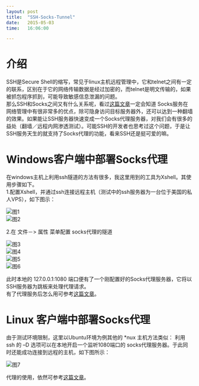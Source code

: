 ```yaml
---
layout: post
title:  "SSH-Socks-Tunnel"
date:   2015-05-03
time:   16:06:00

---
```


# 介绍
SSH是Secure Shell的缩写，常见于linux主机远程管理中，它和telnet之间有一定的联系，区别在于它的网络传输数据是经过加密的，而telnet是明文传输的，如果被抓包程序抓到，可能导致敏感信息泄漏的问题。  
那么SSH和Socks之间又有什么关系呢，看过[这篇文章](/2015/05/01/使用Socks代理服务.html "Socks代理")一定会知道 Socks服务在网络管理中有很非常多的优点，除可隐身访问目标服务器外，还可以达到一种翻墙的效果。如果能让SSH服务器快速变成一个Socks代理服务器，对我们会有很多的益处（翻墙／远程内网渗透测试）。可能SSH的开发者也思考过这个问题，于是让SSH服务天生的就支持了Socks代理的功能，看来SSH还是挺可爱的嘛。

# Windows客户端中部署Socks代理

在windows主机上利用ssh隧道的方法有很多，我这里用到的工具为Xshell。其使用步骤如下。  
1.配置Xshell，并通过ssh连接远程主机（测试中的ssh服务器为一台位于美国的私人VPS），如下图示：

![图1](/images/2015_05_03_16_36/2_1.png)  
![图2](/images/2015_05_03_16_36/2_2.png)  

2.在 文件－> 属性 菜单配置 socks代理的隧道  


![图3](/images/2015_05_03_16_36/2_3.png)  
![图4](/images/2015_05_03_16_36/2_4.png)  
![图5](/images/2015_05_03_16_36/2_5.png)  
![图6](/images/2015_05_03_16_36/2_6.png)  

此时本地的 127.0.0.1:1080 端口便有了一个刚配置好的Socks代理服务器，它将以SSH服务器为跳板来处理代理请求。  
有了代理服务后怎么用可参考[这篇文章](/2015/05/01/使用Socks代理服务.html "Socks代理")。

# Linux 客户端中部署Socks代理

由于测试环境限制，这里以Ubuntu环境为例其他的 *nux 主机方法类似：
利用 ssh 的 –D 选项可以在本地开启一个监听1080端口的 socks代理服务器。于此同时还能成功连接到远程的主机，如下图所示：


![图7](/images/2015_05_03_16_36/2_7.png)  

代理的使用，依然可参考[这篇文章](/2015/05/01/使用Socks代理服务.html "Socks代理")。


